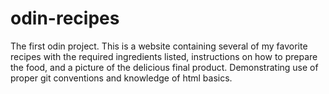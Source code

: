 # odin-recipes
The first odin project. This is a website containing several of my favorite recipes with the required ingredients listed, instructions on how to prepare the food, and a picture of the delicious final product. Demonstrating use of proper git conventions and knowledge of html basics.
